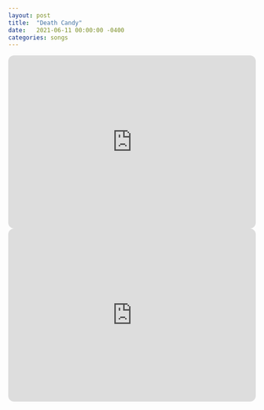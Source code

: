 ```yaml
---
layout: post
title:  "Death Candy"
date:   2021-06-11 00:00:00 -0400
categories: songs
---
```

<iframe style="border-radius:12px" src="https://open.spotify.com/embed/track/2Kdzv38mM8GvFF5Ahrh1av?utm_source=generator&theme=0" width="100%" height="352" frameBorder="0" allowfullscreen="" allow="autoplay; clipboard-write; encrypted-media; fullscreen; picture-in-picture" loading="lazy"></iframe>
<iframe style="border-radius:12px" src="https://open.spotify.com/embed/album/59YlIj5wqaSkr0KssGhBwu?utm_source=generator" width="100%" height="352" frameBorder="0" allowfullscreen="" allow="autoplay; clipboard-write; encrypted-media; fullscreen; picture-in-picture" loading="lazy"></iframe>